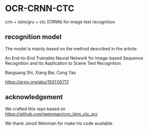 # OCR-CRNN-CTC

cnn + lstm/gru + ctc (CRNN) for image text recognition


## recognition model

The model is mainly based on the method described in the article:
  
An End-to-End Trainable Neural Network for Image-based Sequence Recognition and Its Application to Scene Text Recognition
  
Baoguang Shi, Xiang Bai, Cong Yao
  
https://arxiv.org/abs/1507.05717

## acknowledgement

We crafted this repo based on https://github.com/weinman/cnn_lstm_ctc_ocr

  
We thank Jerod Weinman for make his code available.


